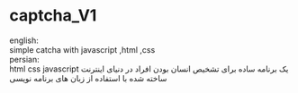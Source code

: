 # captcha_V1
english: <br>
 simple catcha with javascript ,html ,css <br>
persian: <br>
html css javascript یک برنامه ساده برای تشخیص انسان بودن افراد در دنیای اینترنت ساخته شده با استفاده از زبان های برنامه نویسی